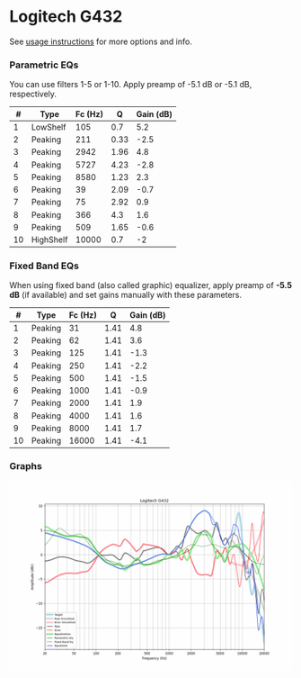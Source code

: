 # Logitech G432
See [usage instructions](https://github.com/jaakkopasanen/AutoEq#usage) for more options and info.

### Parametric EQs
You can use filters 1-5 or 1-10. Apply preamp of -5.1 dB or -5.1 dB, respectively.

|   # | Type      |   Fc (Hz) |    Q |   Gain (dB) |
|-----|-----------|-----------|------|-------------|
|   1 | LowShelf  |       105 | 0.7  |         5.2 |
|   2 | Peaking   |       211 | 0.33 |        -2.5 |
|   3 | Peaking   |      2942 | 1.96 |         4.8 |
|   4 | Peaking   |      5727 | 4.23 |        -2.8 |
|   5 | Peaking   |      8580 | 1.23 |         2.3 |
|   6 | Peaking   |        39 | 2.09 |        -0.7 |
|   7 | Peaking   |        75 | 2.92 |         0.9 |
|   8 | Peaking   |       366 | 4.3  |         1.6 |
|   9 | Peaking   |       509 | 1.65 |        -0.6 |
|  10 | HighShelf |     10000 | 0.7  |        -2   |

### Fixed Band EQs
When using fixed band (also called graphic) equalizer, apply preamp of **-5.5 dB** (if available) and set gains manually with these parameters.

|   # | Type    |   Fc (Hz) |    Q |   Gain (dB) |
|-----|---------|-----------|------|-------------|
|   1 | Peaking |        31 | 1.41 |         4.8 |
|   2 | Peaking |        62 | 1.41 |         3.6 |
|   3 | Peaking |       125 | 1.41 |        -1.3 |
|   4 | Peaking |       250 | 1.41 |        -2.2 |
|   5 | Peaking |       500 | 1.41 |        -1.5 |
|   6 | Peaking |      1000 | 1.41 |        -0.9 |
|   7 | Peaking |      2000 | 1.41 |         1.9 |
|   8 | Peaking |      4000 | 1.41 |         1.6 |
|   9 | Peaking |      8000 | 1.41 |         1.7 |
|  10 | Peaking |     16000 | 1.41 |        -4.1 |

### Graphs
![](./Logitech%20G432.png)
